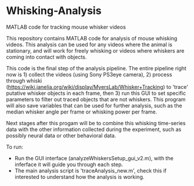 # Whisking-Analysis
MATLAB code for tracking mouse whisker videos

This repository contains MATLAB code for analysis of mouse whisking videos. This analysis can be used for any videos where the animal is stationary, and will work for freely whisking or videos where whiskers are coming into contact with objects.

This code is the final step of the analysis pipeline. The entire pipeline right now is 1) collect the videos (using Sony PS3eye camera), 2) process through whiski (https://wiki.janelia.org/wiki/display/MyersLab/Whisker+Tracking) to 'trace' putative whisker objects in each frame, then 3) run this GUI to set specific parameters to filter out traced objects that are not whiskers. This program will also save variables that can be used for further analysis, such as the median whisker angle per frame or whisking power per frame.

Next stages after this progam will be to combine this whisking time-series data with the other information collected during the experiment, such as possibly neural data or other behavioral data.

To run:

- Run the GUI interface (analyzeWhiskersSetup_gui_v2.m), with the inferface it will guide you through each step. 
- The main analysis script is 'traceAnalysis_new.m', check this if interested to understand how the analysis is working.



